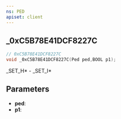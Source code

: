 ```yaml
---
ns: PED
apiset: client
---
```

## _0xC5B78E41DCF8227C

```c
// 0xC5B78E41DCF8227C
void _0xC5B78E41DCF8227C(Ped ped,BOOL p1);
```

_SET_H* - _SET_I*

## Parameters
* **ped**:
* **p1**: